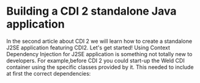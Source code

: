 # Building a CDI 2 standalone Java application

In the second article about CDI 2 we will learn how to create a standalone J2SE application featuring CDI2. Let's get started!
Using Context Dependency Injection for J2SE application is something not totally new to developers. For example,before CDI 2 you could start-up the Weld CDI container using the specific classes provided by it. This needed to include at first the correct dependencies:


